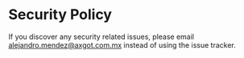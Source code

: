 # Security Policy

If you discover any security related issues, please email alejandro.mendez@axgot.com.mx instead of using the issue tracker.
